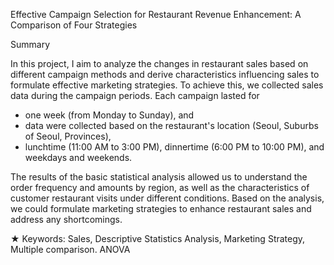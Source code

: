 Effective Campaign Selection for Restaurant Revenue Enhancement: A Comparison of Four Strategies

Summary

In this project, I aim to analyze the changes in restaurant sales based on different campaign methods and derive characteristics influencing sales to formulate effective marketing strategies. 
To achieve this, we collected sales data during the campaign periods. 
Each campaign lasted for 
- one week (from Monday to Sunday), and
- data were collected based on the restaurant's location (Seoul, Suburbs of Seoul, Provinces),
- lunchtime (11:00 AM to 3:00 PM), dinnertime (6:00 PM to 10:00 PM), and weekdays and weekends.

The results of the basic statistical analysis allowed us to understand the order frequency and amounts by region, as well as the characteristics of customer restaurant visits under different conditions. 
Based on the analysis, we could formulate marketing strategies to enhance restaurant sales and address any shortcomings.

★ Keywords: Sales, Descriptive Statistics Analysis, Marketing Strategy, Multiple comparison. ANOVA
